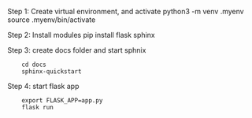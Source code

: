 Step 1: Create virtual environment, and activate
python3 -m venv .myenv
source .myenv/bin/activate

Step 2: Install modules
pip install flask sphinx

Step 3: create docs folder and start sphnix

        cd docs
        sphinx-quickstart

Step 4: start flask app

        export FLASK_APP=app.py
        flask run
